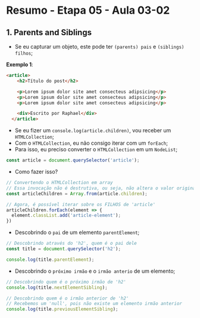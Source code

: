 # Resumo - Etapa 05 - Aula 03-02

## 1. Parents and Siblings

- Se eu capturar um objeto, este pode ter ``(parents) pais`` e ``(siblings) filhos``;

**Exemplo 1**:

~~~HTML
<article>
    <h2>Título do post</h2>

    <p>Lorem ipsum dolor site amet consecteus adipsicing</p>
    <p>Lorem ipsum dolor site amet consecteus adipsicing</p>
    <p>Lorem ipsum dolor site amet consecteus adipsicing</p>

    <div>Escrito por Raphael</div>
  </article>
~~~

- Se eu fizer um ``console.log(article.children)``, vou receber um ``HTMLCollection``;
- Com o ``HTMLCollection``, eu não consigo iterar com um ``forEach``;
- Para isso, eu preciso converter o ``HTMLCollection`` em um ``NodeList``;

~~~javascript
const article = document.querySelector('article');
~~~

- Como fazer isso?

~~~javascript
// Convertendo o HTMLCollection em array
// Essa invocação não é destrutiva, ou seja, não altera o valor original
const articleChildren = Array.from(article.children);

// Agora, é possível iterar sobre os FILHOS de 'article'
articleChildren.forEach(element => {
  element.classList.add('article-element');
})
~~~

- Descobrindo o ``pai`` de um elemento ``parentElement``;

~~~javascript
// Descobrindo através do 'h2', quem é o pai dele
const title = document.querySelector('h2');

console.log(title.parentElement);
~~~

- Descobrindo o ``próximo irmão`` e o ``irmão anterio`` de um elemento;

~~~javascript
// Descobrindo quem é o próximo irmão de 'h2'
console.log(title.nextElementSibling);

// Descobrindo quem é o irmão anterior de 'h2'
// Recebemos um 'null', pois não existe um elemento irmão anterior
console.log(title.previousElementSibling);
~~~
